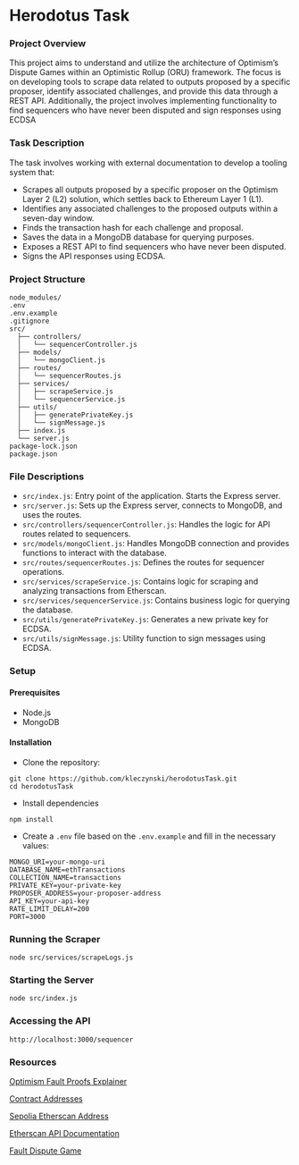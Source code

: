 
# Herodotus Task

### Project Overview


This project aims to understand and utilize the architecture of Optimism’s Dispute Games within an Optimistic Rollup (ORU) framework. The focus is on developing tools to scrape data related to outputs proposed by a specific proposer, identify associated challenges, and provide this data through a REST API. Additionally, the project involves implementing functionality to find sequencers who have never been disputed and sign responses using ECDSA

### Task Description 

The task involves working with external documentation to develop a tooling system that:

- Scrapes all outputs proposed by a specific proposer on the Optimism Layer 2 (L2) solution, which settles back to Ethereum Layer 1 (L1).
- Identifies any associated challenges to the proposed outputs within a seven-day window.
- Finds the transaction hash for each challenge and proposal.
- Saves the data in a MongoDB database for querying purposes.
- Exposes a REST API to find sequencers who have never been disputed.
- Signs the API responses using ECDSA.

### Project Structure

```
node_modules/
.env
.env.example
.gitignore
src/
  ├── controllers/
  │   └── sequencerController.js
  ├── models/
  │   └── mongoClient.js
  ├── routes/
  │   └── sequencerRoutes.js
  ├── services/
  │   ├── scrapeService.js
  │   └── sequencerService.js
  ├── utils/
  │   ├── generatePrivateKey.js
  │   └── signMessage.js
  ├── index.js
  └── server.js
package-lock.json
package.json
```

### File Descriptions

- `src/index.js`: Entry point of the application. Starts the Express server.
- `src/server.js`: Sets up the Express server, connects to MongoDB, and uses the routes.
- `src/controllers/sequencerController.js`: Handles the logic for API routes related to sequencers.
- `src/models/mongoClient.js`: Handles MongoDB connection and provides functions to interact with the database.
- `src/routes/sequencerRoutes.js`: Defines the routes for sequencer operations.
- `src/services/scrapeService.js`: Contains logic for scraping and analyzing transactions from Etherscan.
- `src/services/sequencerService.js`: Contains business logic for querying the database.
- `src/utils/generatePrivateKey.js`: Generates a new private key for ECDSA.
- `src/utils/signMessage.js`: Utility function to sign messages using ECDSA.

### Setup 
#### Prerequisites
- Node.js
- MongoDB

#### Installation
- Clone the repository:
```
git clone https://github.com/kleczynski/herodotusTask.git
cd herodotusTask
```
- Install dependencies 
```
npm install
```
- Create a `.env` file based on the `.env.example` and fill in the necessary values:

```
MONGO_URI=your-mongo-uri
DATABASE_NAME=ethTransactions
COLLECTION_NAME=transactions
PRIVATE_KEY=your-private-key
PROPOSER_ADDRESS=your-proposer-address
API_KEY=your-api-key
RATE_LIMIT_DELAY=200
PORT=3000
```

### Running the Scraper 
```
node src/services/scrapeLogs.js
```
### Starting the Server
```
node src/index.js
```
### Accessing the API
```
http://localhost:3000/sequencer
```

### Resources
[Optimism Fault Proofs Explainer](https://docs.optimism.io/stack/protocol/fault-proofs/explainer)

[Contract Addresses](https://docs.optimism.io/chain/addresses#sepolia-l1)

[Sepolia Etherscan Address](https://sepolia.etherscan.io/address/0x05f9613adb30026ffd634f38e5c4dfd30a197fa1)

[Etherscan API Documentation](https://docs.etherscan.io/)

[Fault Dispute Game](https://specs.optimism.io/fault-proof/stage-one/fault-dispute-game.html)
